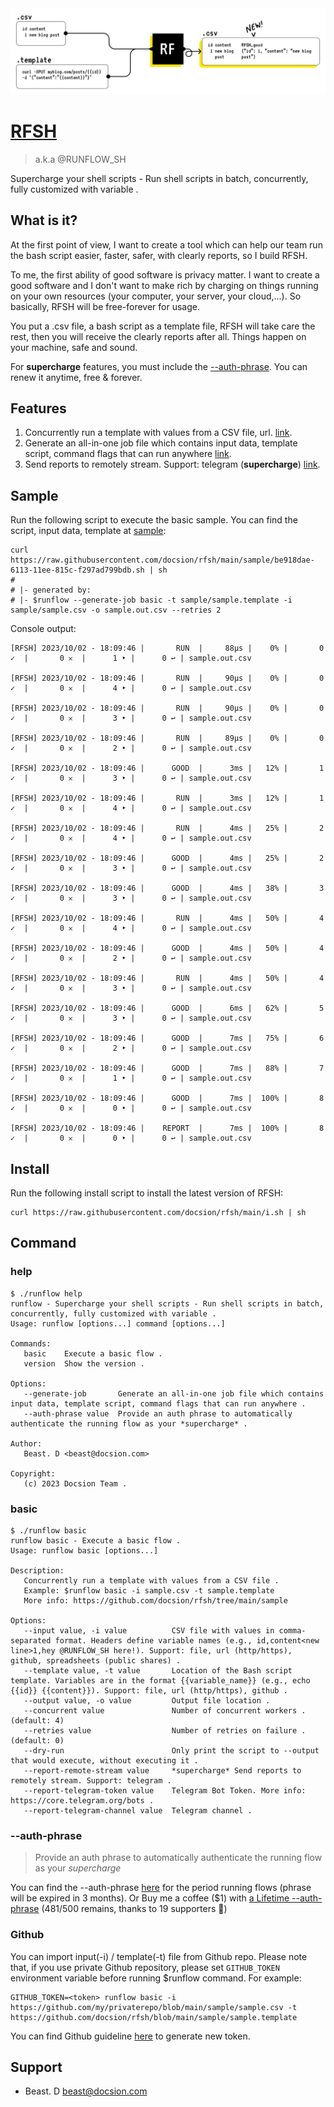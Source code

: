 <a href="https://github.com/docsion/rfsh">
  <img alt="RFSH: Supercharge your shell scripts - Running shell scripts in batch, concurrently, fully customized with variable ." src="https://github.com/docsion/rfsh/blob/main/static/rfsh_banner_v5.png">
  <h1 align="left">RFSH</h1>
</a>

> a.k.a @RUNFLOW_SH

<p align="left">
  Supercharge your shell scripts - Run shell scripts in batch, concurrently, fully customized with variable .
</p>


## What is it?
At the first point of view, I want to create a tool which can help our team run the bash script easier, faster, safer, with clearly reports, so I build RFSH.

To me, the first ability of good software is privacy matter. I want to create a good software and I don't want to make rich by charging on things running on your own resources (your computer, your server, your cloud,...). So basically, RFSH will be free-forever for usage.

You put a .csv file, a bash script as a template file, RFSH will take care the rest, then you will receive the clearly reports after all. Things happen on your machine, safe and sound.

For **supercharge** features, you must include the [--auth-phrase](#--auth-phrase). You can renew it anytime, free & forever.

## Features
1. Concurrently run a template with values from a CSV file, url. [link](#basic).
2. Generate an all-in-one job file which contains input data, template script, command flags that can run anywhere [link](#help).
3. Send reports to remotely stream. Support: telegram (**supercharge**) [link](#basic).

## Sample
Run the following script to execute the basic sample. You can find the script, input data, template at [sample](https://github.com/docsion/rfsh/tree/main/sample):
 ```
curl https://raw.githubusercontent.com/docsion/rfsh/main/sample/be918dae-6113-11ee-815c-f297ad799bdb.sh | sh
#
# |- generated by:
# |- $runflow --generate-job basic -t sample/sample.template -i sample/sample.csv -o sample.out.csv --retries 2
```

Console output:
 ```
[RFSH] 2023/10/02 - 18:09:46 |       RUN  |     88µs |    0% |       0 ✓  |       0 𐄂  |      1 ‣ |      0 ↩︎ | sample.out.csv

[RFSH] 2023/10/02 - 18:09:46 |       RUN  |     90µs |    0% |       0 ✓  |       0 𐄂  |      4 ‣ |      0 ↩︎ | sample.out.csv

[RFSH] 2023/10/02 - 18:09:46 |       RUN  |     90µs |    0% |       0 ✓  |       0 𐄂  |      3 ‣ |      0 ↩︎ | sample.out.csv

[RFSH] 2023/10/02 - 18:09:46 |       RUN  |     89µs |    0% |       0 ✓  |       0 𐄂  |      2 ‣ |      0 ↩︎ | sample.out.csv

[RFSH] 2023/10/02 - 18:09:46 |      GOOD  |      3ms |   12% |       1 ✓  |       0 𐄂  |      3 ‣ |      0 ↩︎ | sample.out.csv

[RFSH] 2023/10/02 - 18:09:46 |       RUN  |      3ms |   12% |       1 ✓  |       0 𐄂  |      4 ‣ |      0 ↩︎ | sample.out.csv

[RFSH] 2023/10/02 - 18:09:46 |       RUN  |      4ms |   25% |       2 ✓  |       0 𐄂  |      4 ‣ |      0 ↩︎ | sample.out.csv

[RFSH] 2023/10/02 - 18:09:46 |      GOOD  |      4ms |   25% |       2 ✓  |       0 𐄂  |      3 ‣ |      0 ↩︎ | sample.out.csv

[RFSH] 2023/10/02 - 18:09:46 |      GOOD  |      4ms |   38% |       3 ✓  |       0 𐄂  |      3 ‣ |      0 ↩︎ | sample.out.csv

[RFSH] 2023/10/02 - 18:09:46 |       RUN  |      4ms |   50% |       4 ✓  |       0 𐄂  |      4 ‣ |      0 ↩︎ | sample.out.csv

[RFSH] 2023/10/02 - 18:09:46 |      GOOD  |      4ms |   50% |       4 ✓  |       0 𐄂  |      2 ‣ |      0 ↩︎ | sample.out.csv

[RFSH] 2023/10/02 - 18:09:46 |       RUN  |      4ms |   50% |       4 ✓  |       0 𐄂  |      3 ‣ |      0 ↩︎ | sample.out.csv

[RFSH] 2023/10/02 - 18:09:46 |      GOOD  |      6ms |   62% |       5 ✓  |       0 𐄂  |      3 ‣ |      0 ↩︎ | sample.out.csv

[RFSH] 2023/10/02 - 18:09:46 |      GOOD  |      7ms |   75% |       6 ✓  |       0 𐄂  |      2 ‣ |      0 ↩︎ | sample.out.csv

[RFSH] 2023/10/02 - 18:09:46 |      GOOD  |      7ms |   88% |       7 ✓  |       0 𐄂  |      1 ‣ |      0 ↩︎ | sample.out.csv

[RFSH] 2023/10/02 - 18:09:46 |      GOOD  |      7ms |  100% |       8 ✓  |       0 𐄂  |      0 ‣ |      0 ↩︎ | sample.out.csv

[RFSH] 2023/10/02 - 18:09:46 |    REPORT  |      7ms |  100% |       8 ✓  |       0 𐄂  |      0 ‣ |      0 ↩︎ | sample.out.csv
```

## Install
Run the following install script to install the latest version of RFSH:
```
curl https://raw.githubusercontent.com/docsion/rfsh/main/i.sh | sh
```

## Command

### help
```
$ ./runflow help
runflow - Supercharge your shell scripts - Run shell scripts in batch, concurrently, fully customized with variable .
Usage: runflow [options...] command [options...]

Commands:
   basic    Execute a basic flow .
   version  Show the version .

Options:
   --generate-job       Generate an all-in-one job file which contains input data, template script, command flags that can run anywhere .
   --auth-phrase value  Provide an auth phrase to automatically authenticate the running flow as your *supercharge* .

Author:
   Beast. D <beast@docsion.com>

Copyright:
   (c) 2023 Docsion Team .
```

### basic
```
$ ./runflow basic
runflow basic - Execute a basic flow .
Usage: runflow basic [options...]

Description:
   Concurrently run a template with values from a CSV file .
   Example: $runflow basic -i sample.csv -t sample.template
   More info: https://github.com/docsion/rfsh/tree/main/sample

Options:
   --input value, -i value          CSV file with values in comma-separated format. Headers define variable names (e.g., id,content<new line>1,hey @RUNFLOW_SH here!). Support: file, url (http/https), github, spreadsheets (public shares) .
   --template value, -t value       Location of the Bash script template. Variables are in the format {{variable_name}} (e.g., echo {{id}} {{content}}). Support: file, url (http/https), github .
   --output value, -o value         Output file location .
   --concurrent value               Number of concurrent workers . (default: 4)
   --retries value                  Number of retries on failure . (default: 0)
   --dry-run                        Only print the script to --output that would execute, without executing it .
   --report-remote-stream value     *supercharge* Send reports to remotely stream. Support: telegram .
   --report-telegram-token value    Telegram Bot Token. More info: https://core.telegram.org/bots .
   --report-telegram-channel value  Telegram channel .
```

### --auth-phrase
> Provide an auth phrase to automatically authenticate the running flow as your *supercharge*

You can find the --auth-phrase [here](auth_phrase.txt) for the period running flows (phrase will be expired in 3 months). Or Buy me a coffee ($1) with [ a Lifetime --auth-phrase](https://docsion.com/product/rfsh) (481/500 remains, thanks to 19 supporters 🙏)

### Github
You can import input(-i) / template(-t) file from Github repo. Please note that, if you use private Github repository, please set `GITHUB_TOKEN` environment variable before running $runflow command. For example:
 ```
GITHUB_TOKEN=<token> runflow basic -i https://github.com/my/privaterepo/blob/main/sample/sample.csv -t https://github.com/docsion/rfsh/blob/main/sample/sample.template
```

You can find Github guideline [here](https://docs.github.com/en/authentication/keeping-your-account-and-data-secure/managing-your-personal-access-tokens#creating-a-personal-access-token-classic) to generate new token.

## Support
- Beast. D <beast@docsion.com>
